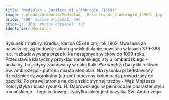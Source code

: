```yaml
---
title: "Mediolan – Basilica di s’Ambrogio (1963)"
image: /uploads/products/Mediolan_–_Basilica_di_s’Ambrogio_(1963).jpg
price: '700' #price oryginal: 700
price-1: '300' #price oryginal: 300
identifier: Mediolan
---
```


Rysunek z natury. Kredka, karton 65x48 cm, rok 1963.
Uważana za najważniejszą budowlę sakralną w Mediolanie,powstała w latach 379-386 n.e. rozbudowywana przez kilka następnych wieków do 1099 roku. Przedstawia klasyczny przykład romańskiego stylu lombardzkiego - unikalny, bo jedyny zachowany w całej Italii. We wnętrzu bazyliki relikwie Św. Ambrożego - patrona miasta Mediolan. Na rysunku przedstawiony dziedziniec czworokątny (atrium) otoczony kolumnadą prowadzący do bazyliki. Po prawej stronie na dole szkic słynnej rzeźby - Wąż Mojżesza. Kolorystyka i klasa rysunku H. Dąbrowskiego w pełni oddaje charakter stylu romańskiego - tego kultowego zabytku jakim jest bazylika Św. Ambrożego.